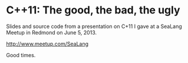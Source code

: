 # C++11: The good, the bad, the ugly

Slides and source code from a presentation on C+11 I gave at a SeaLang Meetup in Redmond on June 5, 2013.

http://www.meetup.com/SeaLang

Good times.
